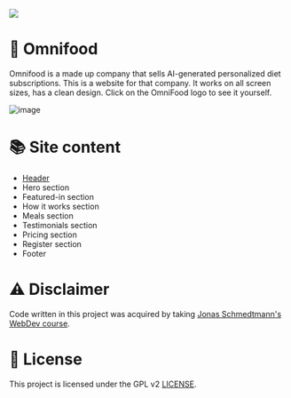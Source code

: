 <a href="https://edveika-omnifood.netlify.app/"><img src="https://github.com/Edveika/OmniFood.dev/assets/113787144/a4f6f459-1596-423e-a106-df906245b2ca"></a>

# 🍕 Omnifood

Omnifood is a made up company that sells AI-generated personalized diet subscriptions. This is a website for that company. It works on all screen sizes, has a clean design. Click on the OmniFood logo to see it yourself.

![image](https://github.com/Edveika/OmniFood.dev/assets/113787144/b588e155-7085-401c-8375-6e688d56dad2)

# 📚 Site content

* [Header](https://github.com/Edveika/OmniFood.dev/blob/main/header.md)
* Hero section
* Featured-in section
* How it works section
* Meals section
* Testimonials section
* Pricing section
* Register section
* Footer

# ⚠️ Disclaimer

Code written in this project was acquired by taking [Jonas Schmedtmann's WebDev course](https://github.com/Edveika/Udemy-HTML-CSS).

# 📜 License

This project is licensed under the GPL v2 [LICENSE](LICENSE).
